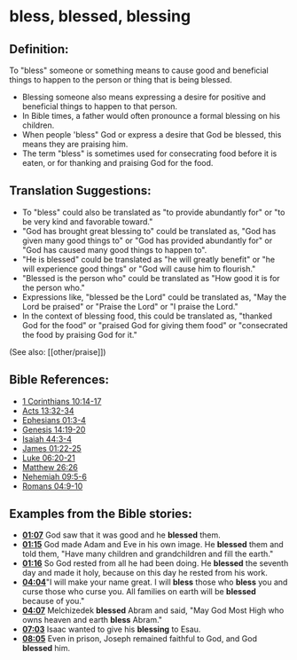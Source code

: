 # bless, blessed, blessing #

## Definition: ##

To "bless" someone or something means to cause good and beneficial things to happen to the person or thing that is being blessed.

* Blessing someone also means expressing a desire for positive and beneficial things to happen to that person.
* In Bible times, a father would often pronounce a formal blessing on his children.
* When people 'bless" God or express a desire that God be blessed, this means they are praising him.
* The term "bless" is sometimes used for consecrating food before it is eaten, or for thanking and praising God for the food.


## Translation Suggestions: ##

* To "bless" could also be translated as "to provide abundantly for" or "to be very kind and favorable toward."
* "God has brought great blessing to" could be translated as, "God has given many good things to" or "God has provided abundantly for" or "God has caused many good things to happen to".
* "He is blessed" could be translated as "he will greatly benefit" or "he will experience good things" or "God will cause him to flourish."
* "Blessed is the person who" could be translated as "How good it is for the person who."
* Expressions like, "blessed be the Lord" could be translated as, "May the Lord be praised" or "Praise the Lord" or "I praise the Lord."
* In the context of blessing food, this could be translated as, "thanked God for the food" or "praised God for giving them food" or "consecrated the food by praising God for it."

(See also: [[other/praise]])

## Bible References: ##

* [1 Corinthians 10:14-17](en/tn/1co/help/10/14)
* [Acts 13:32-34](en/tn/act/help/13/32)
* [Ephesians 01:3-4](en/tn/eph/help/01/03)
* [Genesis 14:19-20](en/tn/gen/help/14/19)
* [Isaiah 44:3-4](en/tn/isa/help/44/03)
* [James 01:22-25](en/tn/jas/help/01/22)
* [Luke 06:20-21](en/tn/luk/help/06/20)
* [Matthew 26:26](en/tn/mat/help/26/26)
* [Nehemiah 09:5-6](en/tn/neh/help/09/05)
* [Romans 04:9-10](en/tn/rom/help/04/09)

## Examples from the Bible stories: ##

* __[01:07](en/tn/obs/help/01/07)__ God saw that it was good and he __blessed__  them.
* __[01:15](en/tn/obs/help/01/15)__ God made Adam and Eve in his own image. He __blessed__  them and told them, "Have many children and grandchildren and fill the earth."
* __[01:16](en/tn/obs/help/01/16)__ So God rested from all he had been doing. He __blessed__  the seventh day and made it holy, because on this day he rested from his work.
* __[04:04](en/tn/obs/help/04/04)__"I will make your name great. I will __bless__  those who __bless__  you and curse those who curse you. All families on earth will be __blessed__  because of you."
* __[04:07](en/tn/obs/help/04/07)__ Melchizedek __blessed__  Abram and said, "May God Most High who owns heaven and earth __bless__  Abram."
* __[07:03](en/tn/obs/help/07/03)__ Isaac wanted to give his __blessing__  to Esau.
* __[08:05](en/tn/obs/help/08/05)__ Even in prison, Joseph remained faithful to God, and God __blessed__  him.